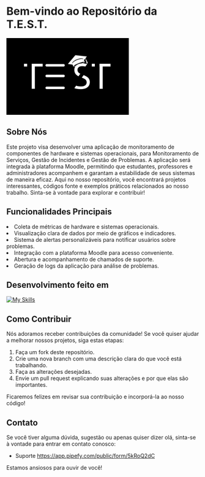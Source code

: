# Bem-vindo ao Repositório da T.E.S.T.

<img height="200px" src="site/public/assets/icon/Logo - Reverse.png">

## Sobre Nós

Este projeto visa desenvolver uma aplicação de monitoramento de componentes de hardware e sistemas operacionais, para Monitoramento de Serviços, Gestão de Incidentes e Gestão de Problemas. A aplicação será integrada à plataforma Moodle, permitindo que estudantes, professores e administradores acompanhem e garantam a estabilidade de seus sistemas de maneira eficaz. Aqui no nosso repositório, você encontrará projetos interessantes, códigos fonte e exemplos práticos relacionados ao nosso trabalho. Sinta-se à vontade para explorar e contribuir!

## Funcionalidades Principais

<li>Coleta de métricas de hardware e sistemas operacionais.</li>
<li>Visualização clara de dados por meio de gráficos e indicadores.</li>
<li>Sistema de alertas personalizáveis para notificar usuários sobre problemas.</li>
<li>Integração com a plataforma Moodle para acesso conveniente.</li>
<li>Abertura e acompanhamento de chamados de suporte.</li>
<li>Geração de logs da aplicação para análise de problemas.</li>

## Desenvolvimento feito em
[![My Skills](https://skills.thijs.gg/icons?i=html,css,js,nodejs,mysql,py,kotlin,figma)](https://skills.thijs.gg)

## Como Contribuir

Nós adoramos receber contribuições da comunidade! Se você quiser ajudar a melhorar nossos projetos, siga estas etapas:

1. Faça um fork deste repositório.
2. Crie uma nova branch com uma descrição clara do que você está trabalhando.
3. Faça as alterações desejadas.
4. Envie um pull request explicando suas alterações e por que elas são importantes.

Ficaremos felizes em revisar sua contribuição e incorporá-la ao nosso código!

## Contato

Se você tiver alguma dúvida, sugestão ou apenas quiser dizer olá, sinta-se à vontade para entrar em contato conosco:

- Suporte https://app.pipefy.com/public/form/5kRoQ2dC

Estamos ansiosos para ouvir de você!

